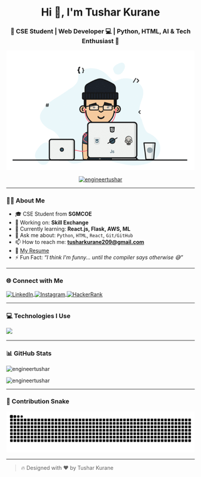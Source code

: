 
<h1 align="center">Hi 👋, I'm Tushar Kurane</h1>
<h3 align="center">🚀 CSE Student | Web Developer 💻 | Python, HTML, AI & Tech Enthusiast 🤖</h3>

<p align="center">
  <img src="https://github.com/engineerTushar/engineerTushar/blob/main/back.gif?raw=true" alt="Tushar Kurane Banner" />
</p>

<p align="center">
  <a href="https://github.com/engineertushar">
    <img src="https://komarev.com/ghpvc/?username=engineertushar&label=Profile%20views&color=0e75b6&style=flat" alt="engineertushar" />
  </a>
</p>

---

### 🧑‍💻 About Me

- 🎓 CSE Student from **SGMCOE**
- 💼 Working on: **Skill Exchange**
- 🌱 Currently learning: **React.js, Flask, AWS, ML**
- 💬 Ask me about: `Python`, `HTML`, `React`, `Git/GitHub`
- 📫 How to reach me: **tusharkurane209@gmail.com**
- 📄 [My Resume](https://raw.githubusercontent.com/engineertushar/portfolio/main/ResumeTushar.pdf)
- ⚡ Fun Fact: _“I think I'm funny... until the compiler says otherwise 😅”_

---

### 🌐 Connect with Me

<p align="left">
  <a href="https://www.linkedin.com/in/tushar-kurane-11aab1214/" target="_blank">
    <img align="center" src="https://skillicons.dev/icons?i=linkedin" alt="LinkedIn" />
  </a>
  <a href="https://www.instagram.com/__t__k__07/" target="_blank">
    <img align="center" src="https://skillicons.dev/icons?i=instagram" alt="Instagram" />
  </a>
  <a href="https://www.hackerrank.com/profile/tusharkurane209" target="_blank">
    <img align="center" src="https://skillicons.dev/icons?i=hackerrank" alt="HackerRank" />
  </a>
</p>

---

### 💻 Technologies I Use

<p align="left">
  <img src="https://skillicons.dev/icons?i=python,html,css,js,react,bootstrap,java,c,cpp,mysql,git,github,figma" />
</p>

---

### 📊 GitHub Stats

<p align="left">
  <img src="https://github-readme-stats.vercel.app/api/top-langs?username=engineertushar&show_icons=true&locale=en&layout=compact&theme=radical" alt="engineertushar" />
</p>
<p align="left">
  <img src="https://github-readme-stats.vercel.app/api?username=engineertushar&show_icons=true&theme=radical" alt="engineertushar" />
</p>

---

### 🐍 Contribution Snake

<picture>
  <source media="(prefers-color-scheme: dark)" srcset="https://raw.githubusercontent.com/engineertushar/engineertushar/output/github-contribution-grid-snake-dark.svg" />
  <source media="(prefers-color-scheme: light)" srcset="https://raw.githubusercontent.com/engineertushar/engineertushar/output/github-contribution-grid-snake.svg" />
  <img alt="github contribution snake animation" src="https://raw.githubusercontent.com/engineertushar/engineertushar/output/github-contribution-grid-snake.svg" />
</picture>

---

> 🔥 Designed with ❤️ by Tushar Kurane  
